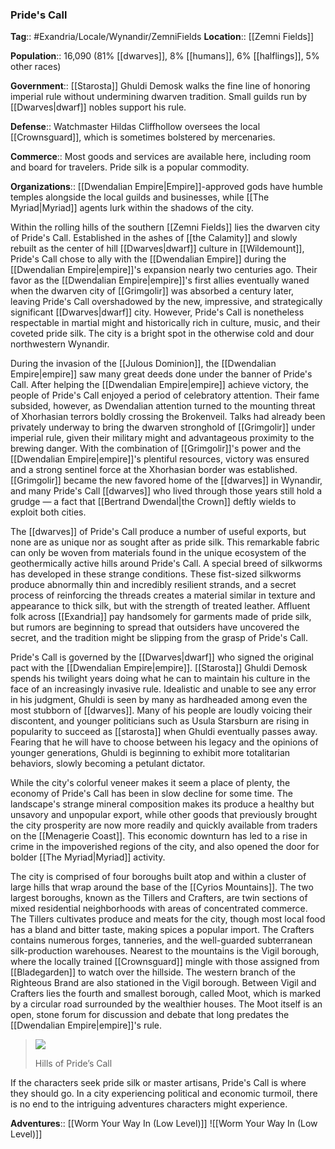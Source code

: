 ### Pride's Call
**Tag**:: #Exandria/Locale/Wynandir/ZemniFields
**Location**:: [[Zemni Fields]]

**Population**:: 16,090 (81% [[dwarves]], 8% [[humans]], 6% [[halflings]], 5% other races)

**Government**:: [[Starosta]] Ghuldi Demosk walks the fine line of honoring imperial rule without undermining dwarven tradition. Small guilds run by [[Dwarves|dwarf]] nobles support his rule.

**Defense**:: Watchmaster Hildas Cliffhollow oversees the local [[Crownsguard]], which is sometimes bolstered by mercenaries.

**Commerce**:: Most goods and services are available here, including room and board for travelers. Pride silk is a popular commodity.

**Organizations**:: [[Dwendalian Empire|Empire]]-approved gods have humble temples alongside the local guilds and businesses, while [[The Myriad|Myriad]] agents lurk within the shadows of the city.

Within the rolling hills of the southern [[Zemni Fields]] lies the dwarven city of Pride's Call. Established in the ashes of [[the Calamity]] and slowly rebuilt as the center of hill [[Dwarves|dwarf]] culture in [[Wildemount]], Pride's Call chose to ally with the [[Dwendalian Empire]] during the [[Dwendalian Empire|empire]]'s expansion nearly two centuries ago. Their favor as the [[Dwendalian Empire|empire]]'s first allies eventually waned when the dwarven city of [[Grimgolir]] was absorbed a century later, leaving Pride's Call overshadowed by the new, impressive, and strategically significant [[Dwarves|dwarf]] city. However, Pride's Call is nonetheless respectable in martial might and historically rich in culture, music, and their coveted pride silk. The city is a bright spot in the otherwise cold and dour northwestern Wynandir.

During the invasion of the [[Julous Dominion]], the [[Dwendalian Empire|empire]] saw many great deeds done under the banner of Pride's Call. After helping the [[Dwendalian Empire|empire]] achieve victory, the people of Pride's Call enjoyed a period of celebratory attention. Their fame subsided, however, as Dwendalian attention turned to the mounting threat of Xhorhasian terrors boldly crossing the Brokenveil. Talks had already been privately underway to bring the dwarven stronghold of [[Grimgolir]] under imperial rule, given their military might and advantageous proximity to the brewing danger. With the combination of [[Grimgolir]]'s power and the [[Dwendalian Empire|empire]]'s plentiful resources, victory was ensured and a strong sentinel force at the Xhorhasian border was established. [[Grimgolir]] became the new favored home of the [[dwarves]] in Wynandir, and many Pride's Call [[dwarves]] who lived through those years still hold a grudge — a fact that [[Bertrand Dwendal|the Crown]] deftly wields to exploit both cities.

The [[dwarves]] of Pride's Call produce a number of useful exports, but none are as unique nor as sought after as pride silk. This remarkable fabric can only be woven from materials found in the unique ecosystem of the geothermically active hills around Pride's Call. A special breed of silkworms has developed in these strange conditions. These fist-sized silkworms produce abnormally thin and incredibly resilient strands, and a secret process of reinforcing the threads creates a material similar in texture and appearance to thick silk, but with the strength of treated leather. Affluent folk across [[Exandria]] pay handsomely for garments made of pride silk, but rumors are beginning to spread that outsiders have uncovered the secret, and the tradition might be slipping from the grasp of Pride's Call.

Pride's Call is governed by the [[Dwarves|dwarf]] who signed the original pact with the [[Dwendalian Empire|empire]]. [[Starosta]] Ghuldi Demosk spends his twilight years doing what he can to maintain his culture in the face of an increasingly invasive rule. Idealistic and unable to see any error in his judgment, Ghuldi is seen by many as hardheaded among even the most stubborn of [[dwarves]]. Many of his people are loudly voicing their discontent, and younger politicians such as Usula Starsburn are rising in popularity to succeed as [[starosta]] when Ghuldi eventually passes away. Fearing that he will have to choose between his legacy and the opinions of younger generations, Ghuldi is beginning to exhibit more totalitarian behaviors, slowly becoming a petulant dictator.

While the city's colorful veneer makes it seem a place of plenty, the economy of Pride's Call has been in slow decline for some time. The landscape's strange mineral composition makes its produce a healthy but unsavory and unpopular export, while other goods that previously brought the city prosperity are now more readily and quickly available from traders on the [[Menagerie Coast]]. This economic downturn has led to a rise in crime in the impoverished regions of the city, and also opened the door for bolder [[The Myriad|Myriad]] activity.

The city is comprised of four boroughs built atop and within a cluster of large hills that wrap around the base of the [[Cyrios Mountains]]. The two largest boroughs, known as the Tillers and Crafters, are twin sections of mixed residential neighborhoods with areas of concentrated commerce. The Tillers cultivates produce and meats for the city, though most local food has a bland and bitter taste, making spices a popular import. The Crafters contains numerous forges, tanneries, and the well-guarded subterranean silk-production warehouses. Nearest to the mountains is the Vigil borough, where the locally trained [[Crownsguard]] mingle with those assigned from [[Bladegarden]] to watch over the hillside. The western branch of the Righteous Brand are also stationed in the Vigil borough. Between Vigil and Crafters lies the fourth and smallest borough, called Moot, which is marked by a circular road surrounded by the wealthier houses. The Moot itself is an open, stone forum for discussion and debate that long predates the [[Dwendalian Empire|empire]]'s rule.

> ![](https://media.dndbeyond.com/compendium-images/egtw/yDOyqyOocErRgYJK/03-11.png)
> 
> Hills of Pride’s Call

If the characters seek pride silk or master artisans, Pride's Call is where they should go. In a city experiencing political and economic turmoil, there is no end to the intriguing adventures characters might experience.

**Adventures**:: [[Worm Your Way In (Low Level)]]
![[Worm Your Way In (Low Level)]]